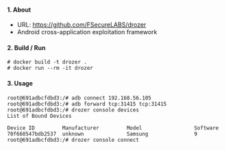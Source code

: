 #### 1. About
- URL: https://github.com/FSecureLABS/drozer
- Android cross-application exploitation framework

#### 2. Build / Run
```
# docker build -t drozer .
# docker run --rm -it drozer
```

#### 3. Usage
```
root@691adbcfdbd3:/# adb connect 192.168.56.105
root@691adbcfdbd3:/# adb forward tcp:31415 tcp:31415
root@691adbcfdbd3:/# drozer console devices
List of Bound Devices

Device ID         Manufacturer         Model                 Software
70f660547bdb2537  unknown              Samsung               9
root@691adbcfdbd3:/# drozer console connect
```
